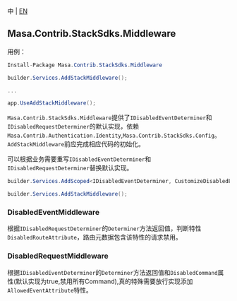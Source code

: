 中 | [EN](README.md)

## Masa.Contrib.StackSdks.Middleware

用例：

```C#
Install-Package Masa.Contrib.StackSdks.Middleware
```

```C#
builder.Services.AddStackMiddleware();

...

app.UseAddStackMiddleware();
```

`Masa.Contrib.StackSdks.Middleware`提供了`IDisabledEventDeterminer`和`IDisabledRequestDeterminer`的默认实现，依赖`Masa.Contrib.Authentication.Identity`,`Masa.Contrib.StackSdks.Config`。`AddStackMiddleware`前应完成相应代码的初始化。

可以根据业务需要重写`IDisabledEventDeterminer`和`IDisabledRequestDeterminer`替换默认实现。

```C#
builder.Services.AddScoped<IDisabledEventDeterminer, CustomizeDisabledEventDeterminer>();

builder.Services.AddStackMiddleware();
```

### DisabledEventMiddleware

根据`IDisabledRequestDeterminer`的`Determiner`方法返回值，判断特性`DisabledRouteAttribute`，路由元数据包含该特性的请求禁用。

### DisabledRequestMiddleware

根据`IDisabledEventDeterminer`的`Determiner`方法返回值和`DisabledCommand`属性(默认实现为true,禁用所有Command),真的特殊需要放行实现添加`AllowedEventAttribute`特性。
